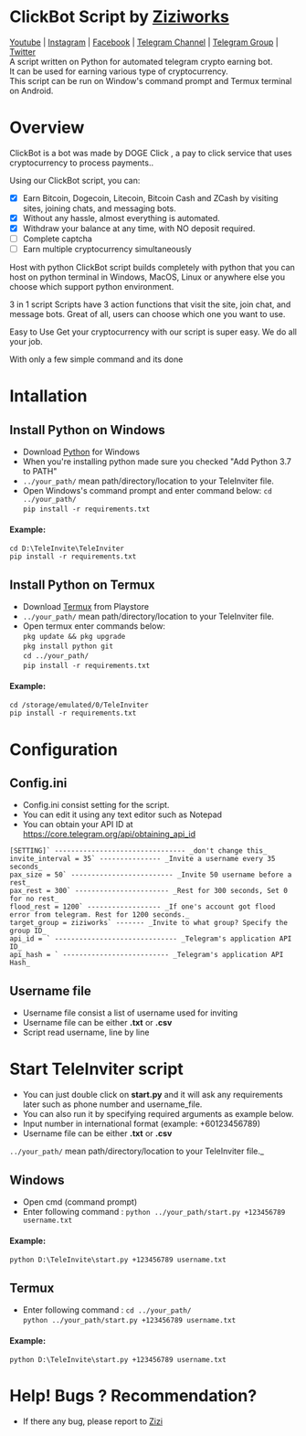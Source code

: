 # ClickBot Script by [Ziziworks](https://www.youtube.com/channel/UCW36UNroi3B4Ix9ln1e6rUQ?sub_confirmation=1)
[Youtube](https://www.youtube.com/channel/UCW36UNroi3B4Ix9ln1e6rUQ?sub_confirmation=1) |
[Instagram](https://www.instagram.com/ziziworks/) |
[Facebook](https://www.facebook.com/ziziworks/) |
[Telegram Channel](https://t.me/ziziworks) |
[Telegram Group](https://t.me/ziziworksgroup) |
[Twitter](https://twitter.com/ziziworks_MY)  
A script written on Python for automated telegram crypto earning bot.  
It can be used for earning various type of cryptocurrency.  
This script can be run on Window's command prompt
and Termux terminal on Android.

# Overview
ClickBot is a bot was made by DOGE Click , a pay to click service that uses cryptocurrency to process payments..

Using our ClickBot script, you can:
- [x] Earn Bitcoin, Dogecoin, Litecoin, Bitcoin Cash and ZCash by visiting sites, joining chats, and messaging bots.
- [x] Without any hassle, almost everything is automated.
- [x] Withdraw your balance at any time, with NO deposit required.
- [ ] Complete captcha
- [ ] Earn multiple cryptocurrency simultaneously

Host with python
ClickBot script builds completely with python that you can host on python terminal in Windows, MacOS, Linux
or anywhere else you choose which support python environment.

3 in 1 script
Scripts have 3 action functions that visit the site, join chat, and message bots. Great of all, users can choose which one you want to use.

Easy to Use
Get your cryptocurrency with our script is super easy. We do all your job.

With only a few simple command and its done

# Intallation
## Install Python on Windows

* Download [Python](https://www.python.org/downloads/) for Windows
* When you're installing python made sure you checked "Add Python 3.7 to PATH"
* `../your_path/` mean path/directory/location to your TeleInviter file.
* Open Windows's command prompt and enter command below:
`cd ../your_path/`  
`pip install -r requirements.txt`  
#### Example:
`cd D:\TeleInvite\TeleInviter`  
`pip install -r requirements.txt`

## Install Python on Termux
* Download [Termux](https://play.google.com/store/apps/details?id=com.termux&hl=en) from Playstore 
* `../your_path/` mean path/directory/location to your TeleInviter file.
* Open termux enter commands below:  
`pkg update && pkg upgrade`  
`pkg install python git`  
`cd ../your_path/`  
`pip install -r requirements.txt`  
#### Example:
`cd /storage/emulated/0/TeleInviter`  
`pip install -r requirements.txt`
# Configuration
## Config.ini
* Config.ini consist setting for the script.
* You can edit it using any text editor such as Notepad
* You can obtain your API ID at https://core.telegram.org/api/obtaining_api_id
```
[SETTING]` -------------------------------- _don't change this_  
invite_interval = 35` --------------- _Invite a username every 35 seconds_  
pax_size = 50` ------------------------- _Invite 50 username before a rest_  
pax_rest = 300` ----------------------- _Rest for 300 seconds, Set 0 for no rest_  
flood_rest = 1200` ------------------ _If one's account got flood error from telegram. Rest for 1200 seconds._  
target_group = ziziworks` ------- _Invite to what group? Specify the group ID_  
api_id = ` ------------------------------ _Telegram's application API ID_  
api_hash = ` -------------------------- _Telegram's application API Hash_  
```
## Username file
* Username file consist a list of username used for inviting  
* Username file can be either **.txt** or **.csv**
* Script read username, line by line
# Start TeleInviter script
* You can just double click on **start.py** and it will ask any requirements later such as phone number and username_file.
* You can also run it by specifying required arguments as example below.
* Input number in international format (example: +60123456789)
* Username file can be either **.txt** or **.csv**  

`../your_path/` mean path/directory/location to your TeleInviter file._
##  Windows
* Open cmd (command prompt)
* Enter following command :
`python ../your_path/start.py +123456789 username.txt`
#### Example:
 `python D:\TeleInvite\start.py +123456789 username.txt`
## Termux
* Enter following command :
`cd ../your_path/`  
`python ../your_path/start.py +123456789 username.txt`
#### Example:
 `python D:\TeleInvite\start.py +123456789 username.txt`
# Help! Bugs ? Recommendation?

* If there any bug, please report to [Zizi](http://t.me/ziziwho)
